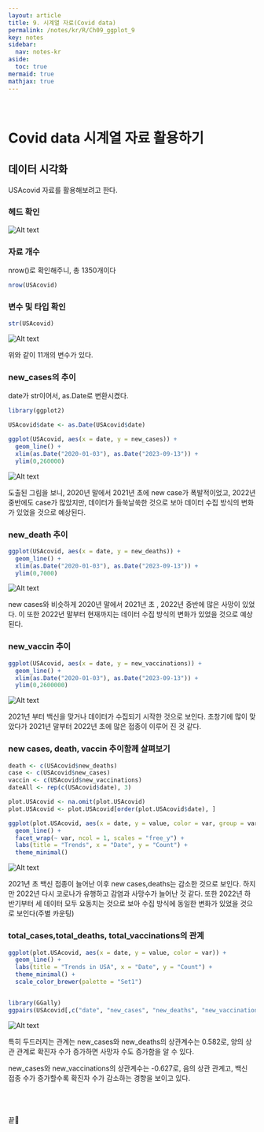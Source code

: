 ```yaml
---
layout: article
title: 9. 시계열 자료(Covid data)
permalink: /notes/kr/R/Ch09_ggplot_9
key: notes
sidebar:
  nav: notes-kr
aside:
  toc: true
mermaid: true
mathjax: true
---
```




<br>

# Covid data 시계열 자료 활용하기


## 데이터 시각화

USAcovid 자료를 활용해보려고 한다.


### 헤드 확인

![Alt text](img/covid1.png)



### 자료 개수

 nrow()로 확인해주니, 총 1350개이다


```r
nrow(USAcovid)
```



### 변수 및 타입 확인


```r
str(USAcovid)
```


![Alt text](img/covid2.png)


위와 같이 11개의 변수가 있다.



### new_cases의 추이


date가 str이어서, as.Date로 변환시켰다.


```r
library(ggplot2)

USAcovid$date <- as.Date(USAcovid$date)

ggplot(USAcovid, aes(x = date, y = new_cases)) +
  geom_line() +
  xlim(as.Date("2020-01-03"), as.Date("2023-09-13")) +
  ylim(0,260000)
```


![Alt text](img/covid3.png)



도출된 그림을 보니, 2020년 말에서 2021년 초에 new case가 폭발적이었고, 2022년 중반에도 case가 많았지만, 데이터가 들쑥날쑥한 것으로 보아 데이터 수집 방식의 변화가 있었을 것으로 예상된다.




### new_death 추이


```r
ggplot(USAcovid, aes(x = date, y = new_deaths)) +
  geom_line() +
  xlim(as.Date("2020-01-03"), as.Date("2023-09-13")) +
  ylim(0,7000)
```


![Alt text](img/covid4.png)


new cases와 비슷하게 2020년 말에서 2021년 초 , 2022년 중반에 많은 사망이 있었다. 이 또한 2022년 말부터 현재까지는 데이터 수집 방식의 변화가 있었을 것으로 예상된다.



### new_vaccin 추이


```r
ggplot(USAcovid, aes(x = date, y = new_vaccinations)) +
  geom_line() +
  xlim(as.Date("2020-01-03"), as.Date("2023-09-13")) +
  ylim(0,2600000)
```


![Alt text](img/covid5.png)


2021년 부터 백신을 맞거나 데이터가 수집되기 시작한 것으로 보인다.
초창기에 많이 맞았다가 2021년 말부터 2022년 초에 많은 접종이 이루어 진 것 같다.




### new cases, death, vaccin 추이함께 살펴보기


```r
death <- c(USAcovid$new_deaths)
case <- c(USAcovid$new_cases)
vaccin <- c(USAcovid$new_vaccinations)
dateAll <- rep(c(USAcovid$date), 3)

plot.USAcovid <- na.omit(plot.USAcovid)
plot.USAcovid <- plot.USAcovid[order(plot.USAcovid$date), ]

ggplot(plot.USAcovid, aes(x = date, y = value, color = var, group = var)) +
  geom_line() +
  facet_wrap(~ var, ncol = 1, scales = "free_y") +
  labs(title = "Trends", x = "Date", y = "Count") +
  theme_minimal()
```


![Alt text](img/covid6.png)


2021년 초 백신 접종이 늘어난 이후 new cases,deaths는 감소한 것으로 보인다. 하지만 2022년 다시 코로나가 유행하고 감염과 사망수가 늘어난 것 같다. 또한 2022년 하반기부터 세 데이터 모두 요동치는 것으로 보아 수집 방식에 동일한 변화가 있었을 것으로 보인다(주별 카운팅)




### total_cases,total_deaths, total_vaccinations의 관계


```r
ggplot(plot.USAcovid, aes(x = date, y = value, color = var)) +
  geom_line() +
  labs(title = "Trends in USA", x = "Date", y = "Count") +
  theme_minimal() +
  scale_color_brewer(palette = "Set1")


library(GGally)
ggpairs(USAcovid[,c("date", "new_cases", "new_deaths", "new_vaccinations")])
```


![Alt text](img/covid7.png)



특히 두드러지는 관계는 new_cases와 new_deaths의 상관계수는 0.582로, 양의 상관 관계로 확진자 수가 증가하면 사망자 수도 증가함을 알 수 있다. 


new_cases와 new_vaccinations의 상관계수는 -0.627로, 음의 상관 관계고, 백신 접종 수가 증가할수록 확진자 수가 감소하는 경향을 보이고 있다.





<br><br><br>
끝🙂
<br><br><br>